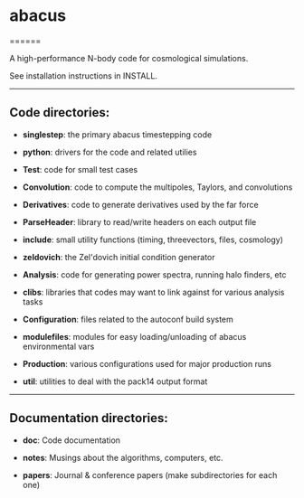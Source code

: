 # abacus
======

A high-performance N-body code for cosmological simulations.

See installation instructions in INSTALL.

------

## Code directories:

* **singlestep**: the primary abacus timestepping code

* **python**: drivers for the code and related utilies

* **Test**: code for small test cases

* **Convolution**: code to compute the multipoles, Taylors, and convolutions

* **Derivatives**: code to generate derivatives used by the far force

* **ParseHeader**: library to read/write headers on each output file

* **include**: small utility functions (timing, threevectors, files, cosmology)

* **zeldovich**: the Zel'dovich initial condition generator

* **Analysis**: code for generating power spectra, running halo finders, etc

* **clibs**: libraries that codes may want to link against for various analysis tasks

* **Configuration**: files related to the autoconf build system

* **modulefiles**: modules for easy loading/unloading of abacus environmental vars

* **Production**: various configurations used for major production runs

* **util**: utilities to deal with the pack14 output format

------

## Documentation directories:

* **doc**: Code documentation

* **notes**: Musings about the algorithms, computers, etc.

* **papers**: Journal & conference papers (make subdirectories for each one)
